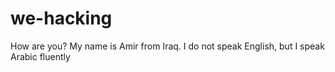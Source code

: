 # we-hacking
How are you? My name is Amir from Iraq. I do not speak English, but I speak Arabic fluently
